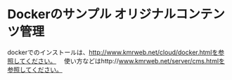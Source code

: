 # Dockerのサンプル オリジナルコンテンツ管理

 dockerでのインストールは、http://www.kmrweb.net/cloud/docker.htmlを参照してください。
　使い方などはhttp://www.kmrweb.net/server/cms.htmlを参照してください。
